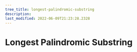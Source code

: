 ```yaml
---
tree_title: longest-palindromic-substring
description: 
last_modified: 2022-06-09T21:23:28.2328
---
```


# Longest Palindromic Substring
